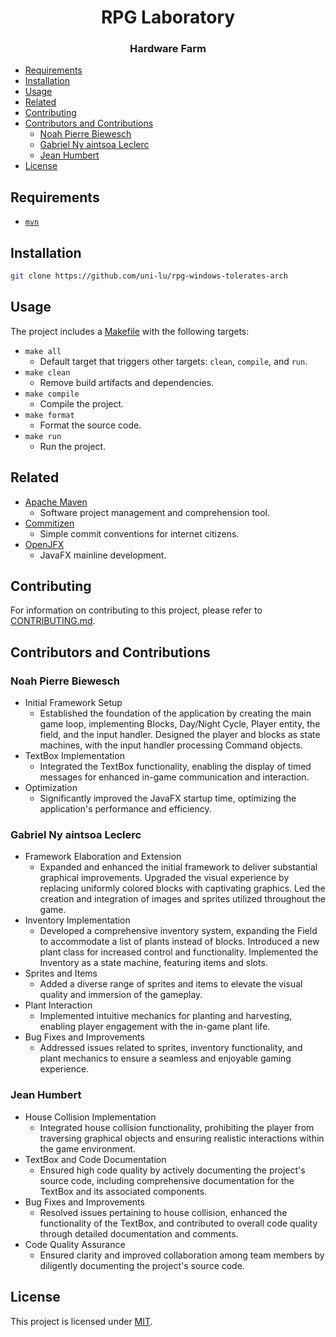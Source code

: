 <h1 align="center">
  RPG Laboratory
  <h3 align="center">Hardware Farm</h3>
</h1>

<!--toc:start-->
- [Requirements](#requirements)
- [Installation](#installation)
- [Usage](#usage)
- [Related](#related)
- [Contributing](#contributing)
- [Contributors and Contributions](#contributors-and-contributions)
  - [Noah Pierre Biewesch](#noah-pierre-biewesch)
  - [Gabriel Ny aintsoa Leclerc](#gabriel-ny-aintsoa-leclerc)
  - [Jean Humbert](#jean-humbert)
- [License](#license)
<!--toc:end-->

## Requirements

- [`mvn`](https://github.com/apache/maven)

## Installation

```bash
git clone https://github.com/uni-lu/rpg-windows-tolerates-arch
```

## Usage

The project includes a [Makefile](Makefile) with the following targets:

- `make all`
  - Default target that triggers other targets: `clean`, `compile`, and `run`.
- `make clean`
  - Remove build artifacts and dependencies.
- `make compile`
  - Compile the project.
- `make format`
  - Format the source code.
- `make run`
  - Run the project.

## Related

- [Apache Maven](https://github.com/apache/maven)
  - Software project management and comprehension tool.
- [Commitizen](http://commitizen.github.io/cz-cli)
  - Simple commit conventions for internet citizens.
- [OpenJFX](https://github.com/openjdk/jfx)
  - JavaFX mainline development.

## Contributing

For information on contributing to this project, please refer to
[CONTRIBUTING.md](docs/CONTRIBUTING.md).

## Contributors and Contributions

### Noah Pierre Biewesch

- Initial Framework Setup
  - Established the foundation of the application by creating the main game
    loop, implementing Blocks, Day/Night Cycle, Player entity, the field, and
    the input handler. Designed the player and blocks as state machines, with
    the input handler processing Command objects.
- TextBox Implementation
  - Integrated the TextBox functionality, enabling the display of timed messages
    for enhanced in-game communication and interaction.
- Optimization
  - Significantly improved the JavaFX startup time, optimizing the application's
    performance and efficiency.

### Gabriel Ny aintsoa Leclerc

- Framework Elaboration and Extension
  - Expanded and enhanced the initial framework to deliver substantial graphical
    improvements. Upgraded the visual experience by replacing uniformly colored
    blocks with captivating graphics. Led the creation and integration of images
    and sprites utilized throughout the game.
- Inventory Implementation
  - Developed a comprehensive inventory system, expanding the Field to
    accommodate a list of plants instead of blocks. Introduced a new plant class
    for increased control and functionality. Implemented the Inventory as a
        state machine, featuring items and slots.
- Sprites and Items
  - Added a diverse range of sprites and items to elevate the visual quality and
    immersion of the gameplay.
- Plant Interaction
  - Implemented intuitive mechanics for planting and harvesting, enabling player
    engagement with the in-game plant life.
- Bug Fixes and Improvements
  - Addressed issues related to sprites, inventory functionality, and plant
    mechanics to ensure a seamless and enjoyable gaming experience.

### Jean Humbert

- House Collision Implementation
  - Integrated house collision functionality, prohibiting the player from
    traversing graphical objects and ensuring realistic interactions within the
    game environment.
- TextBox and Code Documentation
  - Ensured high code quality by actively documenting the project's source code,
    including comprehensive documentation for the TextBox and its associated
    components.
- Bug Fixes and Improvements
  - Resolved issues pertaining to house collision, enhanced the functionality of
    the TextBox, and contributed to overall code quality through detailed
    documentation and comments.
- Code Quality Assurance
  - Ensured clarity and improved collaboration among team members by diligently
    documenting the project's source code.

## License

This project is licensed under [MIT](LICENSE).
